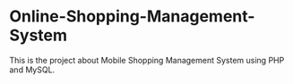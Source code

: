 # Online-Shopping-Management-System

This is the project about Mobile Shopping Management System using PHP and MySQL.

